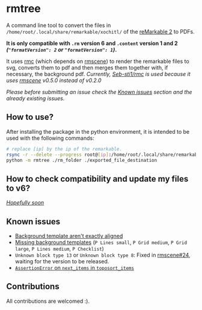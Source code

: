 rmtree
===

A command line tool to convert the files in `/home/root/.local/share/remarkable/xochitl/` of
the [reMarkable 2](https://remarkable.com/) to PDFs.

**It is only compatible with `.rm` version 6
and `.content` version 1 and 2 _(`"formatVersion": 2` or `"formatVersion": 1`)_.**

It uses [rmc](https://github.com/ricklupton/rmc) (which depends on [rmscene](https://github.com/ricklupton/rmscene)) to
render the remarkable files to svg, converts them to pdf and then merges them together with, if necessary,
the background pdf. _Currently, [Seb-sti1/rmc](https://github.com/Seb-sti1/rmc/tree/dev) is used because it
uses [rmscene](https://github.com/ricklupton/rmscene) v0.5.0 instead of v0.2.0_

_Please before submitting an issue check the [Known issues](#known-issues) section and the already existing issues._

## How to use?

After installing the package in the python environment, it is intended to be used with the following commands:

```sh
# replace [ip] by the ip of the remarkable. 
rsync -r --delete --progress root@[ip]:/home/root/.local/share/remarkable/xochitl/ rm_folder/
python -m rmtree ./rm_folder ./exported_file_destination
```

## How to check compatibility and update my files to v6?

[_Hopefully soon_](https://github.com/Seb-sti1/rmtree/issues/3)

## Known issues

- [Background template aren't exactly aligned](https://github.com/Seb-sti1/rmc/issues/4)
- [Missing background templates](https://github.com/Seb-sti1/rmtree/issues/4)
  (`P Lines small`,  `P Grid medium`, `P Grid large`, `P Lines medium`, `P Checklist`)
- `Unknown block type 13` or `Unknown block type 8`: Fixed
  in [rmscene#24](https://github.com/ricklupton/rmscene/pull/24), waiting for the version to be released.
- [`AssertionError` on `next_items` in `toposort_items`](https://github.com/ricklupton/rmscene/issues/32)

## Contributions

All contributions are welcomed :).
